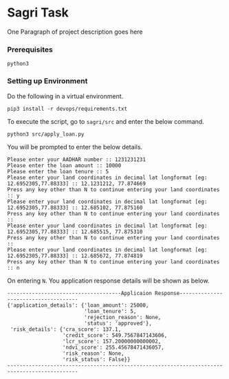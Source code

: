 # Sagri Task

One Paragraph of project description goes here


### Prerequisites


```
python3
```

### Setting up Environment
Do the following in a virtual environment.
```
pip3 install -r devops/requirements.txt
```

To execute the script, go to `sagri/src` and enter the below command.

```
python3 src/apply_loan.py

```
You will  be prompted to enter the below details.
```
Please enter your AADHAR number :: 1231231231
Please enter the loan amount :: 10000
Please enter the loan tenure :: 5
Please enter your land coordinates in decimal lat longformat [eg: 12.6952305,77.88333] :: 12.1231212, 77.874669
Press any key other than N to continue entering your land coordinates :: y
Please enter your land coordinates in decimal lat longformat [eg: 12.6952305,77.88333] :: 12.685102, 77.875160
Press any key other than N to continue entering your land coordinates :: 
Please enter your land coordinates in decimal lat longformat [eg: 12.6952305,77.88333] :: 12.685515, 77.875310
Press any key other than N to continue entering your land coordinates :: 
Please enter your land coordinates in decimal lat longformat [eg: 12.6952305,77.88333] :: 12.685672, 77.874819  
Press any key other than N to continue entering your land coordinates :: n

```
On entering `N`. You application response details will be shown as below.
```
-------------------------------------Applicaion Response-------------------------------------
{'application_details': {'loan_amount': 25000,
                         'loan_tenure': 5,
                         'rejection_reason': None,
                         'status': 'approved'},
 'risk_details': {'cra_score': 137.1,
                  'credit_score': 549.7567847143606,
                  'lcr_score': 157.20000000000002,
                  'ndvi_score': 255.45678471436057,
                  'risk_reason': None,
                  'risk_status': False}}
---------------------------------------------------------------------------------------------

```

                